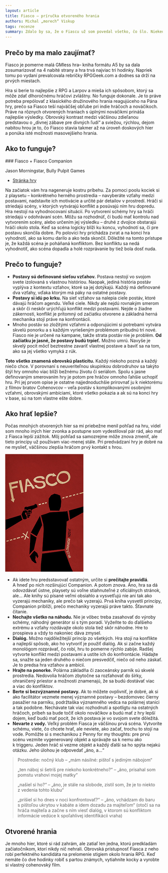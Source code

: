 ```yaml
---
layout: article
title: Fiasco – príručka otvoreného hrania
authors: Michal „morech“ Viskup
tags: recenze
summary: Zdalo by sa, že o Fiascu už som povedal všetko, čo šlo. Niekedy to vyzerá, že ľudí nekonečnným rozprávaním o ňom nudím. Je to ale hra, ktorá ponúka úplne iný zážitok než ostatné systémy a nováčikovia na otvorených hraniach odchádzajú do posledného nadšení. Čím to je? A ako môžme z hry vytrieskať úplné maximum?
---
```


## Prečo by ma malo zaujímať?

Fiasco je pomerne malá GMless hra– kniha formátu A5 by sa dala zosumarizovať na 4 nabité strany a hra trvá najviac tri hodinky. Napriek tomu po vydaní prevalcovala rebríčky RPGGeek.com a dodnes sa drží na prvých miestach.

Hra si berie to najlepšie z RPG a Larpov a mieša ich spôsobom, ktorý sa môže zdať dlhoročnému hráčovi zvláštny. No funguje dokonale. Je to práve potreba prepólovať z klasického družinového hrania reagujúceho na Pána hry, prečo sa Fiasco teší najväčšej obľube pri indie hráčoch a nováčikoch. Práve na rôznych otvorených hraniach s úplnými nováčikmi prináša najlepšie výsledky. Obrovský kontrast medzi väčšinou zdieľanou predstavou o „divnej zábave pre divných ľudí“ a sviežou, rýchlou, dejom nabitou hrou je to, čo Fiasco stavia takmer až na úroveň doskových hier a ponúka isté možnosti masovejšieho hrania.

## Ako to funguje?

<div class="sidebar" markdown="1">
### Fiasco + Fiasco Companion

Jason Morningstar, Bully Pulpit Games

- [Stránka hry](http://www.bullypulpitgames.com/games/fiasco/)
</div>

Na začiatok vám hra nageneruje kostru príbehu. Za pomoci poolu kociek si z playsetu – konkrétneho herného prostredia – navyberáte vzťahy medzi postavami, nadstavíte ich motivácie a určité pár detailov v prostredí. Hráči si striedajú scény, v ktorých vytvárajú konflikt a posúvajú ním hru dopredu. Hra nestojí na vyhodnocovaní situácií. Po vytvorení schémy hry sa hráči striedajú v odohrávaní scén. Môžu sa rozhodnúť, či budú mať kontrolu nad vytvorením scény, alebo určením jej výsledku – druhé z dvojice obstarajú hráči okolo stola. Keď sa scéna logicky blíži ku koncu, vyhodnotí sa, či pre postavu skončila dobre. Po polovici hry prichádza zvrat a na konci hra vyhodnotí, ako sa komu darilo a ako teda skončil. Dôležité na tomto prístupe je, že každá scéna je poháňaná konfliktom. Bez konfliktu sa nedá vyhodnotiť, ako scéna dopadla a holé rozprávanie by tiež bola dosť nuda.

## Prečo to funguje?

- __Postavy sú definované sieťou vzťahov.__ Postava nestojí vo svojom svete izolovaná s vlastnou históriou. Naopak, jediná história postáv vyplýva z kontextu vzťahov, ktoré sa jej dotýkajú. Každý má definované dva vzťahy, vďaka ktorým má páky na ostatné postavy.
- __Postavy si idú po krku.__ Na sieť vzťahov sa nalepia ciele postáv, ktoré dávajú hráčom agendu. Veľké ciele. Nikdy ale nejdú rovnakým smerom a skôr či neskôr urýchľujú konflikt medzi postavami. Nejde o žiadne zákernosti, konflikt je prítomný od začiatku otvorene a základná herná mechanika stojí práve na konfrontácíi.
- Mnoho postáv so zložitými vzťahmi a odporujúcimi si potrebami vytvára skvelú ponorku a s každým vyriešeným problémom pribudnú tri nové. Fiasco nie je určené na kampane, takže strata postáv nie je problém. __Od začiatku je jasné, že postavy budú trpieť.__ Možno umrú. Navyše je skvelý pocit môcť beztrestne zavariť vlastnej postave a baviť sa na tom, ako sa jej všetko vymyká z rúk.

__Toto všetko znamená obrovskú plasticitu.__ Každý niekoho pozná a každý niečo chce. V porovnaní s neuveriteľnou skupinkou dobrodruhov sa takýto štýl hry omnoho viac blíži bežnému životu či seriálom. Spolu s jasne definovaným smerovaním hry je potom pre hráčov omnoho ľahšie uchopiť hru. Pri jej prvom opise je ostatne najjednoduchšie prirovnať ju k niektorému z filmov bratov Cohenovcov – veľa postáv s komplikovanými osobnými vzťahmi, obrovskými ambíciami, ktoré všetko pokazia a ak sú na konci hry v base, sú na tom vlastne ešte dobre.

## Ako hrať lepšie?

Počas mnohých otvorených hier sa mi priebežne menil pohľad na hru, videl som mnoho iných hier zvonka a postupne som vydestiloval pár rád, ako mať z Fiasca lepší zážitok. Môj pohľad sa samozrejme môže znova zmeniť, ale tieto princípy už používam viac-menej stále. Pri predvádzaní hry je dobré na ne myslieť, väčšinou zlepšia hráčom prvý kontakt s hrou.

![](fiasco-cover.jpg)

- Ak idete hru predsstavovať ostatným, určite si __prečítajte pravidlá__. A hneď po nich rozširujúci Companion. A potom znova. Áno, hra sa dá odovzdávať ústne, playsety sú voľne stiahnuteľné z oficiálnych stránok, ale... Ale knihy sú písané veľmi obsiahlo a vysvetľujú nie ani tak ako vyzerajú mechaniky, ale prečo tak vyzerajú. Prvá kniha vysvetlí princípy, Companion priblíži, prečo mechaniky vyzerajú práve takto. Šťavnaté čítanie.
- __Nechajte všetko na náhodu.__ Nie je vôbec treba zasahovať do výroby schémy, náhodný generátor si s tým poradí. Vyžeňte to do ďalšieho extrému a vzťahy rozdávajte okolo stola tiež skôr náhodne. Hre to prospieva a vždy to nakoniec dáva zmysel.
- __Dialóg.__ Možno najdôležitejší princíp zo všetkých. Hra stojí na konflikte a najlepší spôsob, ako ho vytvoriť je použiť dialóg. Ak si začne každý monológom rozprávať, čo robí, hru to pomerne rýchlo zabije. Radšej vytvorte konflikt medzi postavami a ustite ich do konfrontácie. Hádajte sa, snažte sa jeden druhého o niečom presvedčiť, niečo od neho záskať. Je to predsa hra vzťahov a ambícií.
- __Hrajte na ponorke.__ Polárna základňa či zaoceánsky parník sú skvelé prostredia. Nedovolia hráčom zbytočne sa rozťahovať do šírky, ohraničený priestor a možnosti znamenajú, že sa budú dostávať viac a viac do konfliktov.
- __Berte si bezvýznamné postavy.__ Ak to môžete ovplivniť, je dobré, ak si ako facilitátor vezmete menej významné postavy – bezdomovec čierny pasažier na parníku, podržtaška významného vedca na polárnej stanici a tak podobne. Nechávate tak viac rozhodnutí a spotligtu na ostatných hráčoch, príbeh sa bude točiť okolo nováčikov a budú mať z hry lepší dojem, keď budú mať pocit, že ich postava je vo svojom svete dôležitá.
- __Nevarte z vody.__ Veľký problém Fiasca je väčšinou prvá scéna. Vytvoríte schému, viete, čo chcete hrať, ale neviete, ako začať, trochu to stojí na vode. Pomôžte si s mechanikou z Penny for my thoughts: pre prvú scénu vezmite vygenerovaný objekt a správajte sa k nemu ako k triggeru. Jeden hráč si vezme objekt a každý ďalší sa ho spýta nejakú otázku. Jeho úlohou je odpovedať „áno, a...“

> Prostredie: nočný klub – „mám násilné: pištoľ s jediným nábojom“
>
> „ten náboj si šetríš pre niekoho konkrétneho?“ – „áno, prisahal som pomstu vrahovi mojej matky“
>
> „našiel si ho?“ – „áno, je stále na slobode, zistil som, že je to niekto z vedenia tohto klubu“
>
> „prišiel si ho dnes v noci konfrontovať?“ – „áno, vchádzam do baru s pištoľou ukrytou v kabáte a idem dozadu za majiteľom“ (otočí sa na hráča majiteľa a začne s ním viesť dialóg, v ktorom sú konfliktom informácie vedúce k spoľahlivej identifikácii vraha)

## Otvorené hrania

Je mnoho hier, ktoré si rád zahrám, ale zatiaľ len jedna, ktorú predkladám začiatočníkom, ktorí nikdy nič nehrali. Obrovská prístupnosť Fiasca z neho robí perfektného kandidáta na prelomenie stigiem okolo hrania RPG. Keď nemáte čo dve hodinky robiť s partou známych, vytiahnite kocky a vyrobte si vlastný cohenovský film.
